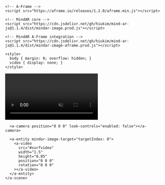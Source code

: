 <!DOCTYPE html>
<html>
  <head>
    <meta charset="utf-8" />
    <title>IRMAO x Fluye WebAR</title>

    <!-- A-Frame -->
    <script src="https://aframe.io/releases/1.2.0/aframe.min.js"></script>

    <!-- MindAR core -->
    <script src="https://cdn.jsdelivr.net/gh/hiukim/mind-ar-js@1.1.4/dist/mindar-image.prod.js"></script>

    <!-- MindAR A-Frame integration -->
    <script src="https://cdn.jsdelivr.net/gh/hiukim/mind-ar-js@1.1.4/dist/mindar-image-aframe.prod.js"></script>

    <style>
      body { margin: 0; overflow: hidden; }
      video { display: none; }
    </style>
  </head>

  <body>
    <a-scene
      mindar-image="imageTargetSrc: irmaoetiqueta1.mind; autoStart: true;"
      vr-mode-ui="enabled: false"
      device-orientation-permission-ui="enabled: true"
      embedded
    >
      <a-assets>
        <video id="surfvideo" autoplay loop muted playsinline src="assets/irmvideo.mp4"></video>
      </a-assets>

      <a-camera position="0 0 0" look-controls="enabled: false"></a-camera>

      <a-entity mindar-image-target="targetIndex: 0">
        <a-video
          src="#surfvideo"
          width="1.5"
          height="0.85"
          position="0 0 0"
          rotation="0 0 0"
        ></a-video>
      </a-entity>
    </a-scene>
  </body>
</html>
